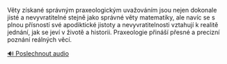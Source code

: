 
Věty získané správným praxeologickým uvažováním jsou nejen dokonale jisté a nevyvratitelné stejně jako správné věty matematiky, ale navíc se s plnou přísností své apodiktické jistoty a nevyvratitelnosti vztahují k realitě jednání, jak se jeví v životě a historii. Praxeologie přináší přesné a precizní poznání reálných věcí.

[🔊 Poslechnout audio](/data/7-paragraphs/audio/chapter_17/para_004-Vty-zskan-sprvnm-praxeologickm-uvaovnm-js.mp3)
